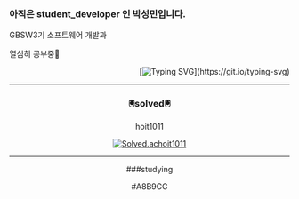
  
  ### 아직은 student_developer 인 박성민입니다.

GBSW3기 소프트웨어 개발과

열심히 공부중📖

<div align="right"> 
  
  [![Typing SVG](https://readme-typing-svg.demolab.com?font=Fira+Code&pause=1000&color=23F704&width=435&separator=%3C&lines=printf(%22app_Developer%22);)](https://git.io/typing-svg)
  
  <div align="center">  

  
 -------------------------------------------------------------------------------------------------------
  
  
 ### 🖲solved🖲
  
  hoit1011
  
  [![Solved.achoit1011](http://mazassumnida.wtf/api/v2/generate_badge?boj=hoit1011)](https://solved.ac/{handle})
  
  
  
  
  
  ------------------------------------------------------------------------------------------------------

  ###studying

  #A8B9CC







  
  
  
   <!--
**hoit1011/hoit1011** is a ✨ _special_ ✨ repository because its `README.md` (this file) appears on your GitHub profile.

Here are some ideas to get you started:

- 🔭 I’m currently working on ...
- 🌱 I’m currently learning ...
- 👯 I’m looking to collaborate on ...
- 🤔 I’m looking for help with ...
- 💬 Ask me about ...
- 📫 How to reach me: ...
- 😄 Pronouns: ...
- ⚡ Fun fact: ...
-->
